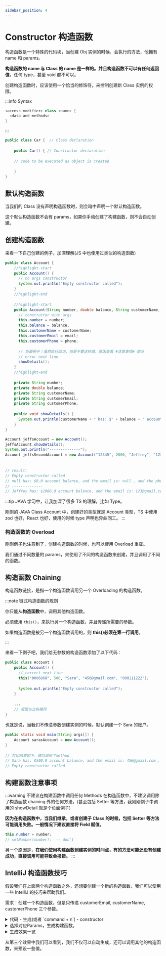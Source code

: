 ```yaml
---
sidebar_position: 4
---
```


# Constructor 构造函数

构造函数是一个特殊的代码块，当创建 Obj 实例的时候，会执行的方法，他拥有 name 和 params。

**构造函数的 name 与 Class 的 name 是一样的。**并且构造函数**不可以有任何返回值**，任何 type，甚至 void 都不可以。

创建构造函数时，应该使用一个恰当的修饰符，来控制创建新 Class 实例的权限。

:::info Syntax

```java
<access modifier> class <name> {
  <data and methods>
}
```

:::

```java title="Car.java"
public class Car {  // Class declaration

    public Car() { // Constructor declaration

    // code to be executed as object is created

    }
}
```

## 默认构造函数

当我们的 Class 没有声明构造函数时，则会暗中声明一个默认构造函数。

这个默认构造函数不会有 params，如果你手动创建了构建函数，则不会自动创建。

## 创建构造函数

来看一下自己创建的例子，加深理解(JS 中也使用过类似的构造函数)

```java title="Account.java"
public class Account {
    //highlight-start
    public Account() {
      // no args constructor
      System.out.println("Empty constructor called");
    }
    //highlight-end

    //highlight-start
    public Account(String number, double balance, String customerName, String email, String phone) {
      // constructor with args
      this.number = number;
      this.balance = balance;
      this.customerName = customerName;
      this.customerEmail = email;
      this.customerPhone = phone;

      // 负面例子！虽然执行成功，但是不要这样做，原因查看 #注意事项# 部分
      // error next line
      showDetails();
    }
    //highlight-end

    private String number;
    private double balance;
    private String customerName;
    private String customerEmail;
    private String customerPhone;

    public void showDetails() {
      System.out.println(customerName + " has: $" + balance + " account balance, and the email is: " + customerEmail + " , and the phone is :" + customerPhone);
    }
}
```

```java title="TestClass.java"
Account jeffsAccount = new Account();
jeffsAccount.showDetails();
System.out.println("--------------");
Account jeffsSecondAccount = new Account("12345", 2000, "Jeffrey", "123@gmail.com", "123456789");


// result:
// Empty constructor called
// null has: $0.0 account balance, and the email is: null , and the phone is :null
// --------------
// Jeffrey has: $2000.0 account balance, and the email is: 123@gmail.com , and the phone is :123456789
```

:::tip
JAVA 学习中，让我加深了很多 TS 的理解，比如 Type。

刚刚的 JAVA Class Account 中，创建好的类型就是 Account 类型，TS 中使用 zod 也好，React 也好，使用的时候 type 声明也异曲同工。
:::

### 构造函数的 Overload

刚刚例子也注意到了，创建构造函数的时候，也可以使用 Overload 重载。

我们通过不同数量的 params，来使用了不同的构造函数来创建，并且调用了不同的函数。

## 构造函数 Chaining

构造函数链接，是指一个构造函数调用另一个 Overloading 的构造函数。

:::note 链式构造函数的规则

你只能从**构造函数**中，调用其他构造函数。

必须使用 `this()`，来执行另一个构造函数，并且传递所需要的参数。

如果构造函数是被另一个构造函数调用的，则 **this()必须在第一行调用**。

:::

来看一下例子吧，我们给无参数的构造函数添加了以下代码：

```java title="Account.java"
public class Account {
    public Account() {
      // correct next line
      this("0006868", 500, "Sara", "456@gmail.com", "000111222");

      System.out.println("Empty constructor called");
    }

    ...
    // 后面与之前相同
}
```

也就是说，当我们不传递参数创建实例的时候，默认创建一个 Sara 的账户。

```java title="TestClass.java"
public static void main(String args[]) {
    Account sarasAccount = new Account();
}

// 打印结果如下，成功调用了method
// Sara has: $500.0 account balance, and the email is: 456@gmail.com , and the phone is :000111222
// Empty constructor called
```

## 构建函数注意事项

:::warning 不建议在构建函数中调用任何 Methods
在构造函数中，不建议调用除了构造函数 chaining 外的任何方法，(甚至包括 Setter 等方法，我刚刚例子中调用的 showDetail 就是个负面例子)

**因为在构造函数中，当我们继承，或者创建子 Class 的时候，包括 Setter 等方法可能调用失败。一般情况下建议直接将 Field 赋值。**

```java
this.number = number;
// setNumber(number);  -- don't
```

另一个原因是，**在我们使用构建函数创建实例的时间点，有的方法可能还没有创建成功，直接调用可能导致会报错。**
:::

## IntelliJ 构造函数技巧

假设我们在上面两个构造函数之外，还想要创建一个新的构造函数，我们可以使用一些 IntelliJ 的技巧来帮助我们。

需求：创建一个构造函数，但是只传递 customerEmail, customerName, customerPhone 三个参数。

<details>
  <summary>代码 - 生成(或者 `command + n`) - constructor</summary>
  <div>
  ![菜单](./images/constructor/constructor-1.jpg)
  </div>
</details>

<details>
  <summary>选择对应Params，生成构建函数。</summary>
  <div>
  ![生成](./images/constructor/constructor-2.jpg)
  </div>
</details>

<details>
  <summary>生成效果一览</summary>
  <div>
  ![结果一览](./images/constructor/constructor-3.jpg)
  </div>
</details>

从第三个效果中我们可以看到，我们不仅可以自动生成，还可以调用其他的构造函数，来预设一些值。
